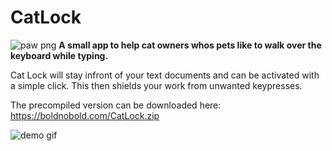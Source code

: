 # CatLock  

![paw png](https://boldnobold.com/paw.png)
**A small app to help cat owners whos pets like to walk over the keyboard while typing.**

Cat Lock will stay infront of your text documents and can be activated with a simple click. This then shields your work from unwanted keypresses.

The precompiled version can be downloaded here: https://boldnobold.com/CatLock.zip

![demo gif](https://boldnobold.com/catlock.gif)
